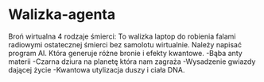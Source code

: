# Walizka-agenta
Broń wirtualna 4 rodzaje śmierci:
To walizka laptop do robienia falami radiowymi ostatecznej śmierci bez samolotu wirtualnie. Należy napisać program AI. Która generuje różne bronie i efekty kwantowe. 
-Bąba anty materii 
-Czarna dziura na planetę która nam zagraża
-Wysadzenie gwiazdy dającej życie
-Kwantowa utylizacja duszy i ciała DNA.
